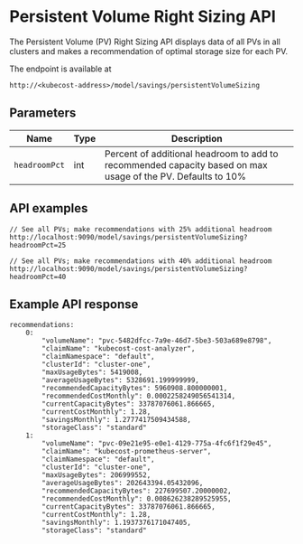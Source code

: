 Persistent Volume Right Sizing API
====================================

The Persistent Volume (PV) Right Sizing API displays data of all PVs in all clusters and makes a recommendation of optimal storage size for each PV.

The endpoint is available at
```
http://<kubecost-address>/model/savings/persistentVolumeSizing
```

## Parameters
| Name | Type | Description |
|------|------|-------------|
| `headroomPct` | int | Percent of additional headroom to add to recommended capacity based on max usage of the PV. Defaults to 10% |

## API examples

```
// See all PVs; make recommendations with 25% additional headroom 
http://localhost:9090/model/savings/persistentVolumeSizing?headroomPct=25

// See all PVs; make recommendations with 40% additional headroom 
http://localhost:9090/model/savings/persistentVolumeSizing?headroomPct=40
```

## Example API response

```
recommendations:
    0:
        "volumeName": "pvc-5482dfcc-7a9e-46d7-5be3-503a689e8798",
        "claimName": "kubecost-cost-analyzer",
        "claimNamespace": "default",
        "clusterId": "cluster-one",
        "maxUsageBytes": 5419008,
        "averageUsageBytes": 5328691.199999999,
        "recommendedCapacityBytes": 5960908.800000001,
        "recommendedCostMonthly": 0.0002258249056541314,
        "currentCapacityBytes": 33787076061.866665,
        "currentCostMonthly": 1.28,
        "savingsMonthly": 1.2777417509434588,
        "storageClass": "standard"
    1:
        "volumeName": "pvc-09e21e95-e0e1-4129-775a-4fc6f1f29e45",
        "claimName": "kubecost-prometheus-server",
        "claimNamespace": "default",
        "clusterId": "cluster-one",
        "maxUsageBytes": 206999552,
        "averageUsageBytes": 202643394.05432096,
        "recommendedCapacityBytes": 227699507.20000002,
        "recommendedCostMonthly": 0.008626238289525955,
        "currentCapacityBytes": 33787076061.866665,
        "currentCostMonthly": 1.28,
        "savingsMonthly": 1.1937376171047405,
        "storageClass": "standard"
```

<!--- {"article":"10066023188119","section":"8454342470679","permissiongroup":"1500001277122"} --->